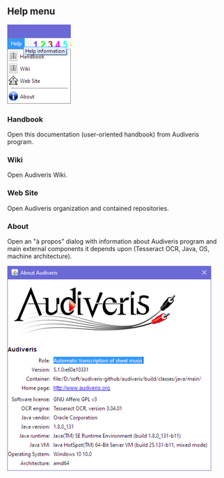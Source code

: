 ## Help menu

![](../assets/help_menu.png)

### Handbook

Open this documentation (user-oriented handbook) from Audiveris program.

### Wiki

Open Audiveris Wiki.

### Web Site

Open Audiveris organization and contained repositories.

### About

Open an "à propos" dialog with information about Audiveris program and main external components
it depends upon (Tesseract OCR, Java, OS, machine architecture).

![](../assets/about_dialog.png)
